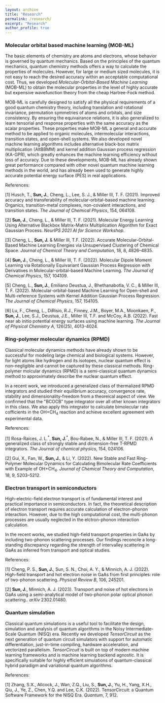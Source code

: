 ```yaml
---
layout: archive
title: "Research"
permalink: /research/
excerpt: "Research"
author_profile: true
---
```


<h3> Molecular orbital based machine learning (MOB-ML) </h3>

The basic elements of chemistry are atoms and electrons, whose behavior is governed by quantum mechanics.
Based on the principles of the quantum mechanics, quantum chemistry methods offers a way to calculate the properties of molecules.
However, for large or medium sized molecules, it is not easy to reach the desired accuracy within an acceptable computational cost.
Thus, we developed _Molecular-Orbital-Based Machine Learning_ (MOB-ML) to obtain the molecular properties in the level of highly accurate but expensive wavefunction theory from the cheap Hartree-Fock method.

MOB-ML is carefully designed to satisfy all the physical requirements of a good quantum chemistry theory, including translation and rotational invariance, permutation symmetries of atoms and orbitals, and size consistency. 
By ensuring the equivairance relations, it is also generalized to learn tensorial and response properties with the same accuracy as the scalar properties.
These properties make MOB-ML a general and accurate method to be applied to organic molecules, intermolecular interactions, transition states, and open-shell systems.
We also developed novel machine learning algorithms includes alternative black-box matrix multiplication (AltBBMM) and kernel addition Gaussian process regression (KA-GPR), which greatly enhances the machine learning efficiency without loss of accuracy.
Due to these developments, MOB-ML has already shown great performance compared with other novel quantum machine learning methods in the world, and has already been used to generate highly accurate potential energy surface (PES) in real applications.

References:

[1] Husch, T., **Sun, J.**, Cheng, L., Lee, S. J., & Miller III, T. F. (2021). Improved accuracy and transferability of molecular-orbital-based machine learning: Organics, transition-metal complexes, non-covalent interactions, and transition states. _The Journal of Chemical Physics_, 154, 064108.

[2] **Sun, J.**, Cheng, L., & Miller III, T. F. (2021). Molecular Energy Learning Using Alternative Blackbox Matrix-Matrix Multiplication Algorithm for Exact Gaussian Process. _NeurIPS 2021 AI for Science Workshop_.

[3] Cheng, L., **Sun, J.** & Miller III, T.F. (2022). Accurate Molecular-Orbital-Based Machine Learning Energies via Unsupervised Clustering of Chemical Space. _Journal of Chemical Theory and Computation_, 18, 8, 4826–4835.

[4] **Sun, J.**, Cheng, L., & Miller III, T. F. (2022). Molecular Dipole Moment Learning via Rotationally Equivariant Gaussian Process Regression with Derivatives in Molecular-orbital-based Machine Learning. _The Journal of Chemical Physics_, 157, 104109.

[5] Cheng, L., **Sun, J.**, Emiliano Deustua, J., Bhethanabotla, V. C., & Miller III, T. F. (2022). Molecular-orbital-based Machine Learning for Open-shell and Multi-reference Systems with Kernel Addition Gaussian Process Regression. _The Journal of Chemical Physics_, 157, 154105.

[6] Lu, F., Cheng, L., DiRisio, R.J., Finney, J.M., Boyer, M.A., Moonkaen, P., **Sun, J.**, Lee, S.J., Deustua, J.E., Miller III, T.F. and McCoy, A.B. (2022). Fast near ab initio potential energy surfaces using machine learning. _The Journal of Physical Chemistry A_, 126(25), 4013-4024.

<h3> Ring-polymer molecular dynamics (RPMD) </h3>

Classical molecular dynamics methods have already shown to be successful for modeling large chemical and biological systems.
However, for light atoms like hydrogen and its isotopes, nuclear quantum effect is non-negligible and cannot be captured by these classical methods.
Ring-polymer molcular dynamics (RPMD) is a semi-classical quantum dynamics method to approximately describe the nuclear quantum effect.

In a recent work, we introduced a generalized class of thermalized RPMD integrators and studied their equilibrium accuracy, convergence rate, stability and dimensionality-freedom from a theoreical aspect of view. We confirmed that the "BCOCB" type integrator over all other known integrators in this class. We also apply this integrator to calculate bimolecular rate cofficients in the OH+CH<sub>4</sub> reaction and achieve excellent agreement with experimental data.

References:

[1] Rosa-Raíces, J. L.<sup>\*</sup>, **Sun, J.**<sup>\*</sup>, Bou-Rabee, N., & Miller III, T. F. (2021). A generalized class of strongly stable and dimension-free T-RPMD integrators. _The Journal of chemical physics_, 154, 024106.

[2] Gui, X., Fan, W., **Sun, J.**, & Li, Y. (2022). New Stable and Fast Ring-Polymer Molecular Dynamics for Calculating Bimolecular Rate Coefficients with Example of OH+CH<sub>4</sub>. _Journal of Chemical Theory and Computation_, 18, 9, 5203–5212.

<h3> Electron transport in semiconductors </h3>

High-electric-field electron transport is of fundamental interest and practical importance in semiconductors.
In fact, the theoretical description of electron transport requires accurate calculation of electron-phonon interaction.
However, due to the high computational cost, the multi-phonon processes are usually neglected in the elctron-phonon interaction calculation.

In the recent works, we studied high-field transport properties in GaAs by including two-phonon scattering processes.
Our findings reconcile a long-standing discrepancy regarding the strength of intervalley scattering in GaAs as inferred from transport and optical studies.


References:

[1] Cheng, P. S., **Sun, J.**, Sun, S. N., Choi, A. Y., & Minnich, A. J. (2022). High-field transport and hot electron noise in GaAs from first principles: role of two-phonon scattering. _Physical Review B_, 106, 245201.

[2] **Sun, J.**, Minnich, A. J. (2023). Transport and noise of hot electrons in GaAs using a semi-analytical model of two-phonon polar optical phonon scattering.. _arXiv_ 2302.01480.

<h3> Quantum simulation </h3>

Classical quantum simulations is a useful tool to facilitate the design, simulation and analysis of quantum algorithms in the Noisy Intermediate-Scale Quantum (NISQ) era.
Recently we developed _TensorCircuit_ as the next generation of quantum circuit simulators with support for automatic differentiation, just-in-time compiling, hardware acceleration, and vectorized parallelism.
_TensorCircuit_ is built on top of modern machine learning frameworks and is machine learning backend agnostic. It is specifically suitable for highly efficient simulations of quantum-classical hybrid paradigm and variational quantum algorithms.


References:

[1] Zhang, S.X., Allcock, J., Wan, Z.Q., Liu, S., **Sun, J.**, Yu, H., Yang, X.H., Qiu, J., Ye, Z., Chen, Y.Q. and Lee, C.K. (2022). TensorCircuit: a Quantum Software Framework for the NISQ Era. _Quantum_, 7, 912.
